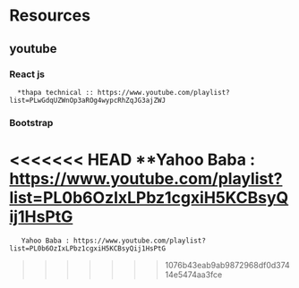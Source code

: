 # Resources

## youtube

### React js

      *thapa technical :: https://www.youtube.com/playlist?list=PLwGdqUZWnOp3aROg4wypcRhZqJG3ajZWJ

### Bootstrap

<<<<<<< HEAD
      **Yahoo Baba : https://www.youtube.com/playlist?list=PL0b6OzIxLPbz1cgxiH5KCBsyQij1HsPtG
=======
       Yahoo Baba : https://www.youtube.com/playlist?list=PL0b6OzIxLPbz1cgxiH5KCBsyQij1HsPtG
>>>>>>> 1076b43eab9ab9872968df0d37414e5474aa3fce
